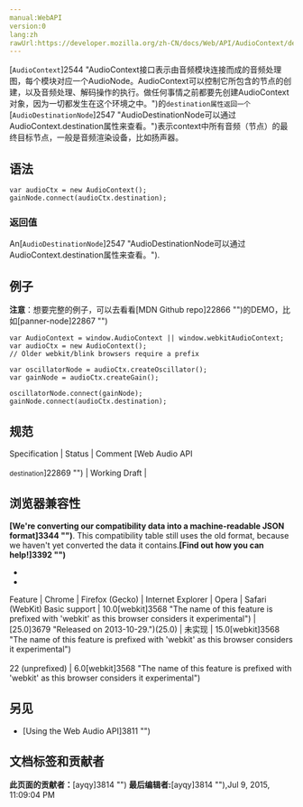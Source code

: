 ```yaml
---
manual:WebAPI
version:0
lang:zh
rawUrl:https://developer.mozilla.org/zh-CN/docs/Web/API/AudioContext/destination
---
```






[`AudioContext`]2544 "AudioContext接口表示由音频模块连接而成的音频处理图，每个模块对应一个AudioNode。AudioContext可以控制它所包含的节点的创建，以及音频处理、解码操作的执行。做任何事情之前都要先创建AudioContext对象，因为一切都发生在这个环境之中。")的`destination属性返回一个`[`AudioDestinationNode`]2547 "AudioDestinationNode可以通过AudioContext.destination属性来查看。")表示context中所有音频（节点）的最终目标节点，一般是音频渲染设备，比如扬声器。



## 语法<a name="语法"></a>

```
var audioCtx = new AudioContext();
gainNode.connect(audioCtx.destination);
```

### 返回值<a name="返回值"></a>


An[`AudioDestinationNode`]2547 "AudioDestinationNode可以通过AudioContext.destination属性来查看。").


## 例子<a name="例子"></a>


**注意**：想要完整的例子，可以去看看[MDN Github repo]22866 "")的DEMO，比如[panner-node]22867 "")



```
var AudioContext = window.AudioContext || window.webkitAudioContext;
var audioCtx = new AudioContext();
// Older webkit/blink browsers require a prefix

var oscillatorNode = audioCtx.createOscillator();
var gainNode = audioCtx.createGain();

oscillatorNode.connect(gainNode);
gainNode.connect(audioCtx.destination); 

```

## 规范<a name="规范"></a>
Specification | Status | Comment 
[Web Audio API<br></br><small>destination</small>]22869 "") | Working Draft |  


## 浏览器兼容性<a name="浏览器兼容性"></a>


**[We&#39;re converting our compatibility data into a machine-readable JSON format]3344 "")**. This compatibility table still uses the old format, because we haven&#39;t yet converted the data it contains.**[Find out how you can help!]3392 "")**


* 
* 
Feature | Chrome | Firefox (Gecko) | Internet Explorer | Opera | Safari (WebKit) 
Basic support | 10.0[webkit]3568 "The name of this feature is prefixed with 'webkit' as this browser considers it experimental") | [25.0]3679 "Released on 2013-10-29.")(25.0) | 未实现 | 15.0[webkit]3568 "The name of this feature is prefixed with 'webkit' as this browser considers it experimental")<br></br>22 (unprefixed) | 6.0[webkit]3568 "The name of this feature is prefixed with 'webkit' as this browser considers it experimental") 





## 另见<a name="另见"></a>

* [Using the Web Audio API]3811 "")



## 文档标签和贡献者
**此页面的贡献者：**[ayqy]3814 "")
**最后编辑者:**[ayqy]3814 ""),<time>Jul 9, 2015, 11:09:04 PM</time>


